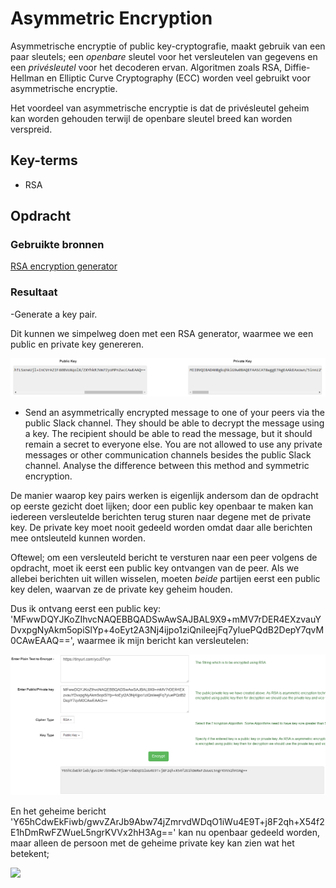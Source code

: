 # Asymmetric Encryption
Asymmetrische encryptie of public key-cryptografie, maakt gebruik van een paar sleutels; een *openbare* sleutel voor het versleutelen van gegevens en een *privésleutel* voor het decoderen ervan. Algoritmen zoals RSA, Diffie-Hellman en Elliptic Curve Cryptography (ECC) worden veel gebruikt voor asymmetrische encryptie.  

Het voordeel van asymmetrische encryptie is dat de privésleutel geheim kan worden gehouden terwijl de openbare sleutel breed kan worden verspreid.

## Key-terms
- RSA

## Opdracht
### Gebruikte bronnen
[RSA encryption generator](https://www.javainuse.com/rsagenerator)


### Resultaat
-Generate a key pair.  

Dit kunnen we simpelweg doen met een RSA generator, waarmee we een public en private key genereren.

![](..\00_includes\Security_pics\5\key_pair.png)

- Send an asymmetrically encrypted message to one of your peers via the public Slack channel. They should be able to decrypt the message using a key. The recipient should be able to read the message, but it should remain a secret to everyone else. You are not allowed to use any private messages or other communication channels besides the public Slack channel. Analyse the difference between this method and symmetric encryption.

De manier waarop key pairs werken is eigenlijk andersom dan de opdracht op eerste gezicht doet lijken; door een public key openbaar te maken kan iedereen versleutelde berichten terug sturen naar degene met de private key. De private key moet nooit gedeeld worden omdat daar alle berichten mee ontsleuteld kunnen worden. 

Oftewel; om een versleuteld bericht te versturen naar een peer volgens de opdracht, moet ik eerst een public key ontvangen van de peer. Als we allebei berichten uit willen wisselen, moeten *beide* partijen eerst een public key delen, waarvan ze de private key geheim houden.

Dus ik ontvang eerst een public key: 'MFwwDQYJKoZIhvcNAQEBBQADSwAwSAJBAL9X9+mMV7rDER4EXzvauYDvxpgNyAkm5opiSlYp+4oEyt2A3Nj4ijpo1ziQnileejFq7yluePQdB2DepY7qvM0CAwEAAQ==', waarmee ik mijn bericht kan versleutelen: 

![](..\00_includes\Security_pics\5\encrypt_public.png)

En het geheime bericht 'Y65hCdwEkFiwb/gwvZArJb9Abw74jZmrvdWDqO1iWu4E9T+j8F2qh+X54f2E1hDmRwFZWueL5ngrKVVx2hH3Ag==' kan nu openbaar gedeeld worden, maar alleen de persoon met de geheime private key kan zien wat het betekent;

![](https://tinyurl.com/ycu57vyn)